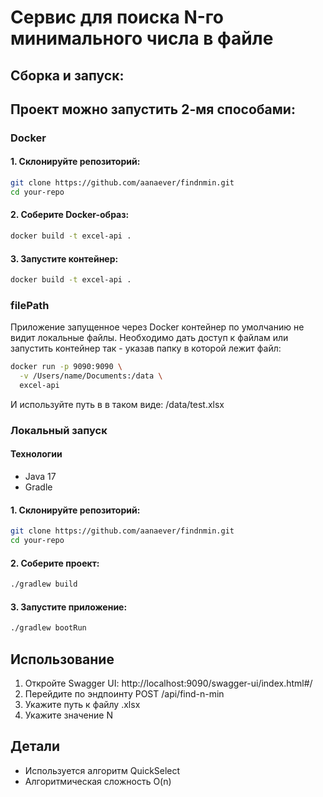 # Сервис для поиска N-го минимального числа в файле

## Сборка и запуск: 
Проект можно запустить 2-мя способами:
----------

### Docker

#### 1. Склонируйте репозиторий:

```bash
git clone https://github.com/aanaever/findnmin.git
cd your-repo
```
#### 2. Соберите Docker-образ:

```bash
docker build -t excel-api .
```

#### 3. Запустите контейнер:

```bash
docker build -t excel-api .
```
### filePath 
Приложение запущенное через Docker контейнер по умолчанию не видит
локальные файлы.
Необходимо дать доступ к файлам или запустить контейнер так - указав папку в которой лежит файл:
```bash
docker run -p 9090:9090 \
  -v /Users/name/Documents:/data \
  excel-api
```

И используйте путь в в таком виде: /data/test.xlsx

### Локальный запуск 

#### Технологии
- Java 17
- Gradle

#### 1. Склонируйте репозиторий:

```bash
git clone https://github.com/aanaever/findnmin.git
cd your-repo
```

#### 2. Соберите проект:

```bash
./gradlew build
```
#### 3. Запустите приложение:

```bash
./gradlew bootRun
```

## Использование

1. Откройте Swagger UI: http://localhost:9090/swagger-ui/index.html#/
2. Перейдите по эндпоинту POST /api/find-n-min
3. Укажите путь к файлу .xlsx 
4. Укажите значение N

## Детали

- Используется алгоритм QuickSelect
- Алгоритмическая сложность O(n)
